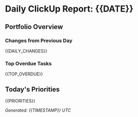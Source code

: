 # Daily ClickUp Report: {{DATE}}

## Portfolio Overview

### Changes from Previous Day
{{DAILY_CHANGES}}

### Top Overdue Tasks
{{TOP_OVERDUE}}

## Today's Priorities
{{PRIORITIES}}

*Generated: {{TIMESTAMP}} UTC*

